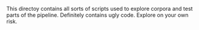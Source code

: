 This directoy contains all sorts of scripts used to explore corpora 
and test parts of the pipeline. Definitely contains ugly code.
Explore on your own risk.